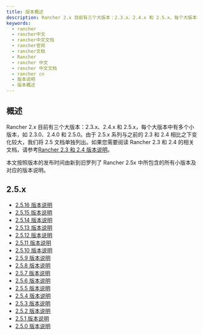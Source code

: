```yaml
---
title: 版本概述
description: Rancher 2.x 目前有三个大版本：2.3.x、2.4.x 和 2.5.x，每个大版本中有多个小版本，如 2.3.0、2.4.0 和 2.5.0。本文按照版本的发布时间由新到旧罗列了 Rancher 2.3.x、2.4.x 和 2.5.x 中所包含的所有小版本及对应的版本说明。
keywords:
  - rancher
  - rancher中文
  - rancher中文文档
  - rancher官网
  - rancher文档
  - Rancher
  - rancher 中文
  - rancher 中文文档
  - rancher cn
  - 版本说明
  - 版本概述
---
```


## 概述

Rancher 2.x 目前有三个大版本：2.3.x、2.4.x 和 2.5.x，每个大版本中有多个小版本，如 2.3.0、2.4.0 和 2.5.0。由于 2.5.x 系列与之前的 2.3 和 2.4 相比之下变化较大，我们将 2.5 文档单独列出。如果您需要阅读 Rancher 2.3 和 2.4 的相关文档，请参考[Rancher 2.3 和 2.4 版本说明](/docs/rancher2/)。

本文按照版本的发布时间由新到旧罗列了 Rancher 2.5x 中所包含的所有小版本及对应的版本说明。

## 2.5.x

- [2.5.16 版本说明](/docs/rancher2.5/releases/v2.5.16)
- [2.5.15 版本说明](/docs/rancher2.5/releases/v2.5.15)
- [2.5.14 版本说明](/docs/rancher2.5/releases/v2.5.14)
- [2.5.13 版本说明](/docs/rancher2.5/releases/v2.5.13)
- [2.5.12 版本说明](/docs/rancher2.5/releases/v2.5.12)
- [2.5.11 版本说明](/docs/rancher2.5/releases/v2.5.11)
- [2.5.10 版本说明](/docs/rancher2.5/releases/v2.5.10)
- [2.5.9 版本说明](/docs/rancher2.5/releases/v2.5.9)
- [2.5.8 版本说明](/docs/rancher2.5/releases/v2.5.8)
- [2.5.7 版本说明](/docs/rancher2.5/releases/v2.5.7)
- [2.5.6 版本说明](/docs/rancher2.5/releases/v2.5.6)
- [2.5.5 版本说明](/docs/rancher2.5/releases/v2.5.5)
- [2.5.4 版本说明](/docs/rancher2.5/releases/v2.5.4)
- [2.5.3 版本说明](/docs/rancher2.5/releases/v2.5.3)
- [2.5.2 版本说明](/docs/rancher2.5/releases/v2.5.2)
- [2.5.1 版本说明](/docs/rancher2.5/releases/v2.5.1)
- [2.5.0 版本说明](/docs/rancher2.5/releases/v2.5.0)
